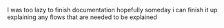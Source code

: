 I was too lazy to finish documentation hopefully someday i can finish it up explaining any flows that are needed to be explained
